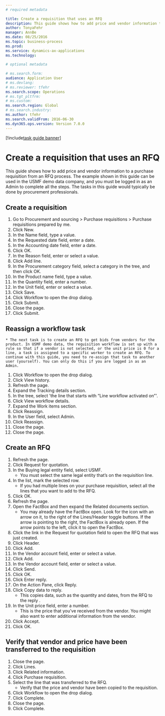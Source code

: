 ```yaml
--- 
# required metadata 
 
title: Create a requisition that uses an RFQ
description: This guide shows how to add price and vendor information to a purchase requisition from an RFQ process. 
author: TonyaFehr 
manager: AnnBe 
ms.date: 08/25/2016
ms.topic: business-process 
ms.prod:  
ms.service: dynamics-ax-applications 
ms.technology:  
 
# optional metadata 
 
# ms.search.form:   
audience: Application User 
# ms.devlang:  
# ms.reviewer: tfehr 
ms.search.scope: Operations 
# ms.tgt_pltfrm:  
# ms.custom:  
ms.search.region: Global
# ms.search.industry: 
ms.author: tfehr 
ms.search.validFrom: 2016-06-30 
ms.dyn365.ops.version: Version 7.0.0 
---
```


[!include[task guide banner](.../includes/task-guide-banner.md)]

# Create a requisition that uses an RFQ

This guide shows how to add price and vendor information to a purchase requisition from an RFQ process. The example shown in this guide can be used in the USMF demo data company, and you must be logged in as an Admin to complete all the steps. The tasks in this guide would typically be done by procurement professionals.


## Create a requisition
1. Go to Procurement and sourcing > Purchase requisitions > Purchase requisitions prepared by me.
2. Click New.
3. In the Name field, type a value.
4. In the Requested date field, enter a date.
5. In the Accounting date field, enter a date.
6. Click OK.
7. In the Reason field, enter or select a value.
8. Click Add line.
9. In the Procurement category field, select a category in the tree, and then click OK.
10. In the Product name field, type a value.
11. In the Quantity field, enter a number.
12. In the Unit field, enter or select a value.
13. Click Save.
14. Click Workflow to open the drop dialog.
15. Click Submit.
16. Close the page.
17. Click Submit.

## Reassign a workflow task
    * The next task is to create an RFQ to get bids from vendors for the product. In USMF demo data, the requisition workflow is set up with a rule so that if a vendor is not selected, or the unit price is 0 for a line, a task is assigned to a specific worker to create an RFQ. To continue with this guide, you need to re-assign that task to another user (yourself). You can only do this if you are logged in as an Admin.  
1. Click Workflow to open the drop dialog.
2. Click View history.
3. Refresh the page.
4. Expand the Tracking details section.
5. In the tree, select 'the line that starts with “Line workflow activated on”'.
6. Click View workflow details.
7. Expand the Work items section.
8. Click Reassign.
9. In the User field, select Admin.
10. Click Reassign.
11. Close the page.
12. Close the page.

## Create an RFQ
1. Refresh the page.
2. Click Request for quotation.
3. In the Buying legal entity field, select USMF.
    * You must select the same legal entity that’s on the requisition line.  
4. In the list, mark the selected row.
    * If you had multiple lines on your purchase requisition, select all the lines that you want to add to the RFQ.  
5. Click OK.
6. Refresh the page.
7. Open the FactBox and then expand the Related documents section.
    * You may already have the FactBox open. Look for the icon with an arrow on it, to the right of the Lines/Header toggle buttons. If the arrow is pointing to the right, the FactBox is already open. If the arrow points to the left, click it to open the FactBox.  
8. Click the link in the Request for quotation field to open the RFQ that was just created.
9. Click Header.
10. Click Add.
11. In the Vendor account field, enter or select a value.
12. Click Add.
13. In the Vendor account field, enter or select a value.
14. Click Send.
15. Click OK.
16. Click Enter reply.
17. On the Action Pane, click Reply.
18. Click Copy data to reply.
    * This copies data, such as the quantity and dates, from the RFQ to the reply .  
19. In the Unit price field, enter a number.
    * This is the price that you’ve received from the vendor. You might also want to enter additional information from the vendor.  
20. Click Accept.
21. Click OK.

## Verify that vendor and price have been transferred to the requisition
1. Close the page.
2. Click Lines.
3. Click Related information.
4. Click Purchase requisition.
5. Select the line that was transferred to the RFQ.
    * Verify that the price and vendor have been copied to the requisition.  
6. Click Workflow to open the drop dialog.
7. Click Complete.
8. Close the page.
9. Click Complete.

